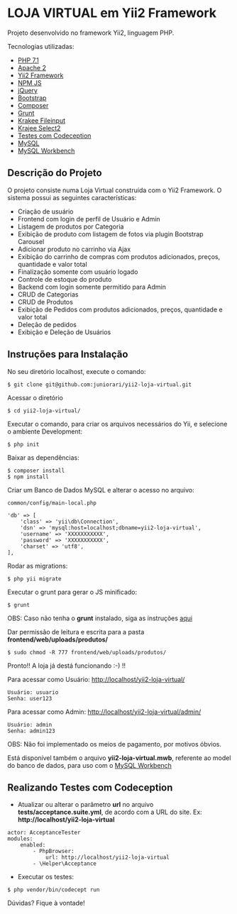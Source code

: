 # LOJA VIRTUAL em Yii2 Framework


Projeto desenvolvido no framework Yii2, linguagem PHP.

Tecnologias utilizadas:

- [PHP 7.1](https://www.php.net/)
- [Apache 2](https://httpd.apache.org/download.cgi)
- [Yii2 Framework](https://www.yiiframework.com/download)
- [NPM JS](https://www.npmjs.com/)
- [jQuery](https://code.jquery.com/)
- [Bootstrap](https://getbootstrap.com/)
- [Composer](https://getcomposer.org/)
- [Grunt](https://gruntjs.com/)
- [Krakee Fileinput](https://plugins.krajee.com/file-input)
- [Krajee Select2](https://demos.krajee.com/widget-details/select2) 
- [Testes com Codeception](https://codeception.com/)
- [MySQL](https://www.mysql.com/downloads/)  
- [MySQL Workbench](https://dev.mysql.com/downloads/workbench/)


Descrição do Projeto
---

O projeto consiste numa Loja Virtual construída com o Yii2 Framework. O sistema possui as seguintes características:

- Criação de usuário
- Frontend com login de perfil de Usuário e Admin
- Listagem de produtos por Categoria
- Exibição de produto com listagem de fotos via plugin Bootstrap Carousel
- Adicionar produto no carrinho via Ajax
- Exibição do carrinho de compras com produtos adicionados, preços, quantidade e valor total
- Finalização somente com usuário logado
- Controle de estoque do produto
- Backend com login somente permitido para Admin
- CRUD de Categorias
- CRUD de Produtos
- Exibição de Pedidos com produtos adicionados, preços, quantidade e valor total
- Deleção de pedidos
- Exibição e Deleção de Usuários

 

Instruções para Instalação
--
No seu diretório localhost, execute o comando:

```
$ git clone git@github.com:juniorari/yii2-loja-virtual.git
```
Acessar o diretório

```
$ cd yii2-loja-virtual/
```
Executar o comando, para criar os arquivos necessários do Yii, e selecione o ambiente Development:
```
$ php init
```

Baixar as dependências:
```
$ composer install
$ npm install
```

Criar um Banco de Dados MySQL e alterar o acesso no arquivo:
```
common/config/main-local.php
```
```
'db' => [
    'class' => 'yii\db\Connection',
    'dsn' => 'mysql:host=localhost;dbname=yii2-loja-virtual',
    'username' => 'XXXXXXXXXXX',
    'password' => 'XXXXXXXXXXX',
    'charset' => 'utf8',
],
```

Rodar as migrations:
```
$ php yii migrate
```

Executar o grunt para gerar o JS minificado:
```
$ grunt
```

OBS: Caso não tenha o **grunt** instalado, siga as instruções [aqui](https://gruntjs.com/getting-started)

Dar permissão de leitura e escrita para a pasta **frontend/web/uploads/produtos/**
```
$ sudo chmod -R 777 frontend/web/uploads/produtos/
```

Pronto!! A loja já destá funcionando :-) !!

Para acessar como Usuário: [http://localhost/yii2-loja-virtual/](http://localhost/yii2-loja-virtual/)</b>


```
Usuário: usuario
Senha: user123
```



Para acessar como Admin: [http://localhost/yii2-loja-virtual/admin/](http://localhost/yii2-loja-virtual/admin)</b>

```
Usuário: admin
Senha: admin123
```

OBS: Não foi implementado os meios de pagamento, por motivos óbvios.

Está disponível também o arquivo **yii2-loja-virtual.mwb**, referente ao model do banco de dados, para uso com o [MySQL Workbench](https://dev.mysql.com/downloads/workbench/)

Realizando Testes com Codeception
----

* Atualizar ou alterar o parâmetro **url** no arquivo **tests/acceptance.suite.yml**, de acordo com a URL do site. Ex: **http://localhost/yii2-loja-virtual**
```
actor: AcceptanceTester
modules:
    enabled:
        - PhpBrowser:
            url: http://localhost/yii2-loja-virtual
        - \Helper\Acceptance
```
* Executar os testes:
```
$ php vendor/bin/codecept run
```



Dúvidas? Fique à vontade!
